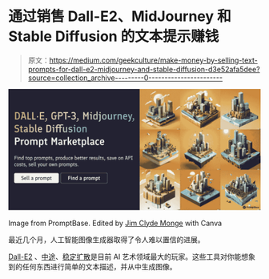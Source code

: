 # 通过销售 Dall-E2、MidJourney 和 Stable Diffusion 的文本提示赚钱

> 原文：<https://medium.com/geekculture/make-money-by-selling-text-prompts-for-dall-e2-midjourney-and-stable-diffusion-d3e52afa5dee?source=collection_archive---------0----------------------->

![](img/4ba291874fa935392f6c527aaaf9eb16.png)

Image from PromptBase. Edited by [Jim Clyde Monge](https://medium.com/u/819323b399ac?source=post_page-----d3e52afa5dee--------------------------------) with Canva

最近几个月，人工智能图像生成器取得了令人难以置信的进展。

[Dall-E2](https://openai.com/dall-e-2/) 、[中途](https://www.midjourney.com/app/)、[稳定扩散](https://stabilityai.us.auth0.com/u/login?state=hKFo2SBMSEY5dUotTDYxeUU5aDlGazBMZlplZVRjMlVyNkZoTqFur3VuaXZlcnNhbC1sb2dpbqN0aWTZIHNRd0JDVGQ0NmV1ZnN3ZFJ1bDJvRTM2bjE4ck5fRHBmo2NpZNkgS3ZZWkpLU2htVW9PalhwY2xRbEtZVXh1Y0FWZXNsSE4)是目前 AI 艺术领域最大的玩家。这些工具对你能想象到的任何东西进行简单的文本描述，并从中生成图像。